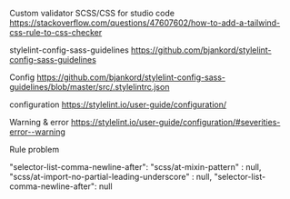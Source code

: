 
Custom validator SCSS/CSS for studio code
https://stackoverflow.com/questions/47607602/how-to-add-a-tailwind-css-rule-to-css-checker


stylelint-config-sass-guidelines
https://github.com/bjankord/stylelint-config-sass-guidelines

Config
https://github.com/bjankord/stylelint-config-sass-guidelines/blob/master/src/.stylelintrc.json

configuration 
https://stylelint.io/user-guide/configuration/

Warning & error
https://stylelint.io/user-guide/configuration/#severities-error--warning

Rule problem

"selector-list-comma-newline-after":
"scss/at-mixin-pattern" : null,
"scss/at-import-no-partial-leading-underscore" : null,
"selector-list-comma-newline-after": null